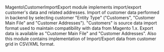 Magento\CustomerImportExport module implements import/export customer's data and related addresses. Import of customer data performed in backend by selecting customer "Entity Type" ("Customers", "Customer Main File" and "Customer Addresses").
"Customers" is source data import format used to maintain compatibility with data from Magento 1.x. Export data is available as "Customer Main File" and "Customer Addresses". Also this module contains implementation of Import/Export data from customer grid in CSV/XML format.


